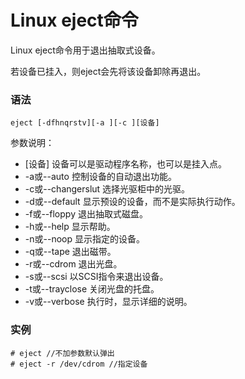 # Linux eject命令

Linux eject命令用于退出抽取式设备。

若设备已挂入，则eject会先将该设备卸除再退出。

### 语法

    eject [-dfhnqrstv][-a ][-c ][设备]

参数说明：

- [设备]   设备可以是驱动程序名称，也可以是挂入点。
- -a或--auto   控制设备的自动退出功能。
- -c或--changerslut   选择光驱柜中的光驱。
- -d或--default   显示预设的设备，而不是实际执行动作。
- -f或--floppy   退出抽取式磁盘。
- -h或--help   显示帮助。
- -n或--noop   显示指定的设备。
- -q或--tape   退出磁带。
- -r或--cdrom   退出光盘。
- -s或--scsi   以SCSI指令来退出设备。
- -t或--trayclose   关闭光盘的托盘。
- -v或--verbose   执行时，显示详细的说明。

### 实例

    # eject //不加参数默认弹出
    # eject -r /dev/cdrom //指定设备
    